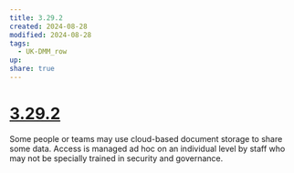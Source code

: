 ```yaml
---
title: 3.29.2
created: 2024-08-28
modified: 2024-08-28
tags:
  - UK-DMM_row
up: 
share: true
---
```

# [3.29.2](3.29.2.md)

Some people or teams may use cloud-based document storage to share some data. Access is managed ad hoc on an individual level by staff who may not be specially trained in security and governance.

